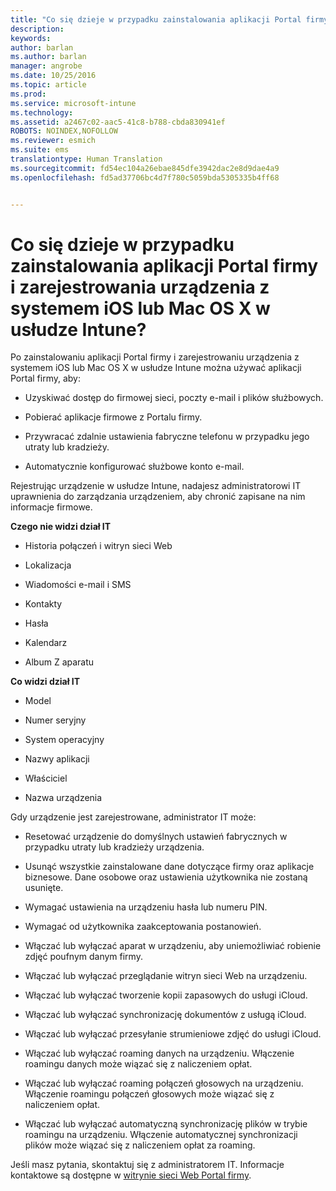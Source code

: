```yaml
---
title: "Co się dzieje w przypadku zainstalowania aplikacji Portal firmy i zarejestrowania urządzenia z systemem iOS lub Mac OS X w usłudze Intune? | Microsoft Intune"
description: 
keywords: 
author: barlan
ms.author: barlan
manager: angrobe
ms.date: 10/25/2016
ms.topic: article
ms.prod: 
ms.service: microsoft-intune
ms.technology: 
ms.assetid: a2467c02-aac5-41c8-b788-cbda830941ef
ROBOTS: NOINDEX,NOFOLLOW
ms.reviewer: esmich
ms.suite: ems
translationtype: Human Translation
ms.sourcegitcommit: fd54ec104a26ebae845dfe3942dac2e8d9dae4a9
ms.openlocfilehash: fd5ad37706bc4d7f780c5059bda5305335b4ff68


---
```



# Co się dzieje w przypadku zainstalowania aplikacji Portal firmy i zarejestrowania urządzenia z systemem iOS lub Mac OS X w usłudze Intune?

Po zainstalowaniu aplikacji Portal firmy i zarejestrowaniu urządzenia z systemem iOS lub Mac OS X w usłudze Intune można używać aplikacji Portal firmy, aby:

-   Uzyskiwać dostęp do firmowej sieci, poczty e-mail i plików służbowych.

-   Pobierać aplikacje firmowe z Portalu firmy.

-   Przywracać zdalnie ustawienia fabryczne telefonu w przypadku jego utraty lub kradzieży.

-   Automatycznie konfigurować służbowe konto e-mail.

Rejestrując urządzenie w usłudze Intune, nadajesz administratorowi IT uprawnienia do zarządzania urządzeniem, aby chronić zapisane na nim informacje firmowe.

**Czego nie widzi dział IT**

-   Historia połączeń i witryn sieci Web

-   Lokalizacja

-   Wiadomości e-mail i SMS

-   Kontakty

-   Hasła

-   Kalendarz

-   Album Z aparatu

**Co widzi dział IT**

-   Model

-   Numer seryjny

-   System operacyjny

-   Nazwy aplikacji

-   Właściciel

-   Nazwa urządzenia

Gdy urządzenie jest zarejestrowane, administrator IT może:

-   Resetować urządzenie do domyślnych ustawień fabrycznych w przypadku utraty lub kradzieży urządzenia.

-   Usunąć wszystkie zainstalowane dane dotyczące firmy oraz aplikacje biznesowe. Dane osobowe oraz ustawienia użytkownika nie zostaną usunięte.

-   Wymagać ustawienia na urządzeniu hasła lub numeru PIN.

-   Wymagać od użytkownika zaakceptowania postanowień.

-   Włączać lub wyłączać aparat w urządzeniu, aby uniemożliwiać robienie zdjęć poufnym danym firmy.

-   Włączać lub wyłączać przeglądanie witryn sieci Web na urządzeniu.

-   Włączać lub wyłączać tworzenie kopii zapasowych do usługi iCloud.

-   Włączać lub wyłączać synchronizację dokumentów z usługą iCloud.

-   Włączać lub wyłączać przesyłanie strumieniowe zdjęć do usługi iCloud.

-   Włączać lub wyłączać roaming danych na urządzeniu. Włączenie roamingu danych może wiązać się z naliczeniem opłat.

-   Włączać lub wyłączać roaming połączeń głosowych na urządzeniu. Włączenie roamingu połączeń głosowych może wiązać się z naliczeniem opłat.

-   Włączać lub wyłączać automatyczną synchronizację plików w trybie roamingu na urządzeniu. Włączenie automatycznej synchronizacji plików może wiązać się z naliczeniem opłat za roaming.

Jeśli masz pytania, skontaktuj się z administratorem IT. Informacje kontaktowe są dostępne w [witrynie sieci Web Portal firmy](http://portal.manage.microsoft.com).



<!--HONumber=Oct16_HO2-->


